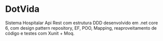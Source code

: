 # DotVida
Sistema Hospitalar Api Rest com estrutura DDD desenvolvido em .net core 6, com design pattern repository, EF, POO, Mapping, reaproveitamento de código e testes com Xunit + Moq.
